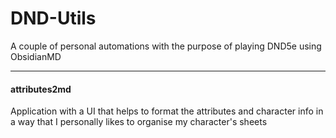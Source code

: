# DND-Utils
A couple of personal automations with the purpose of playing DND5e using ObsidianMD

---

#### attributes2md 
Application with a UI that helps to format the attributes and character info in a way that I personally likes to organise my character's sheets
